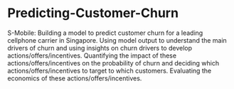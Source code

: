 # Predicting-Customer-Churn
S-Mobile: Building a model to predict customer churn for a leading cellphone carrier in Singapore. Using model output to understand the main drivers of churn  and using insights on churn drivers to develop actions/offers/incentives. Quantifying the impact of these actions/offers/incentives on the probability of churn and deciding which actions/offers/incentives to target to which customers. Evaluating the economics of these actions/offers/incentives. 

